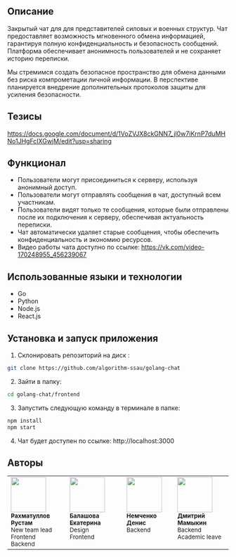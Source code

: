 ## Описание

Закрытый чат для  для представителей силовых и военных структур. 
Чат предоставляет возможность мгновенного обмена информацией, гарантируя полную конфиденциальность и безопасность сообщений. Платформа обеспечивает анонимность пользователей и не сохраняет историю переписки.

Мы стремимся создать безопасное пространство для обмена данными без риска компрометации личной информации. В перспективе планируется внедрение дополнительных протоколов защиты для усиления безопасности.

## Тезисы
https://docs.google.com/document/d/1VoZVJX8ckGNN7_jl0w7iKrnP7duMHNo1JHgFcIXGwjM/edit?usp=sharing

## Функционал

- Пользователи могут присоединиться к серверу, используя анонимный доступ.
- Пользователи могут отправлять сообщения в чат, доступный всем участникам.
- Пользователи видят только те сообщения, которые были отправлены после их подключения к серверу, обеспечивая актуальность переписки.
- Чат автоматически удаляет старые сообщения, чтобы обеспечить конфиденциальность и экономию ресурсов.
- Видео работы чата доступно по ссылке: https://vk.com/video-170248955_456239067

## Использованные языки и технологии
- Go 
- Python
- Node.js
- React.js

## Установка и запуск приложения
1. Склонировать  репозиторий на диск :
```bash
git clone https://github.com/algorithm-ssau/golang-chat
```
2. Зайти в папку:
```bash
cd golang-chat/frontend
```

3. Запустить следующую команду в терминале в папке:
```bash
npm install
npm start
```
4. Чат будет доступен по ссылке: http://localhost:3000 

## Авторы

<table>
	<tr>
		<td align="left" valign="top">
			<a href="https://github.com/rustut02">
				<img src="https://avatars.githubusercontent.com/rustut02" width="80" height="80" alt=""/>
				<br />
				<sub><b>Рахматуллов Рустам</b></sub>
			</a>
			<br />
			<sub>New team lead</br>Frontend</br>Backend</sub>
		</td>
		<td align="left" valign="top">
			<a href="https://github.com/RinaLeem">
				<img src="https://avatars.githubusercontent.com/RinaLeem" width="80" height="80" alt=""/>
				<br />
				<sub><b>Балашова Екатерина</b></sub>
			</a>
			<br />
			<sub>Design</br>Frontend</sub>
		</td>
		<td align="left" valign="top">
			<a href="https://github.com/PurreCoder">
				<img src="https://avatars.githubusercontent.com/PurreCoder" width="80" height="80" alt=""/>
				<br />
				<sub><b>Немченко Денис</b></sub>
			</a>
			<br />
			<sub>Backend</br></sub>
		</td>		
		<td align="left" valign="top">
			<a href="https://github.com/hex0xdeadbeef">
				<img src="https://avatars.githubusercontent.com/hex0xdeadbeef" width="80" height="80" alt=""/>
				<br />
				<sub><b>Дмитрий Мамыкин</b></sub>
			</a>
			<br/>
			<sub>Backend</br>Academic leave</sub>
		</td>
	</tr>
</table>
